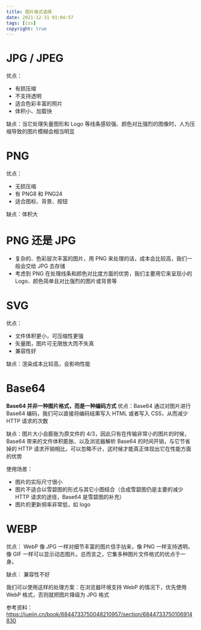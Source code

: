 ```yaml
---
title: 图片格式选择
date: 2021-12-31 01:04:57
tags: [css]
copyright: true
---
```

# JPG / JPEG
优点：
- 有损压缩
- 不支持透明
- 适合色彩丰富的照片
- 体积小、加载快

缺点：当它处理矢量图形和 Logo 等线条感较强、颜色对比强烈的图像时，人为压缩导致的图片模糊会相当明显

# PNG
优点：
- 无损压缩
- 有 PNG8 和 PNG24
- 适合图标、背景、按钮

缺点：体积大

# PNG 还是 JPG
- 复杂的、色彩层次丰富的图片，用 PNG 来处理的话，成本会比较高，我们一般会交给 JPG 去存储
- 考虑到 PNG 在处理线条和颜色对比度方面的优势，我们主要用它来呈现小的 Logo、颜色简单且对比强烈的图片或背景等

# SVG
优点：
- 文件体积更小，可压缩性更强
- 矢量图，图片可无限放大而不失真
- 兼容性好

缺点：渲染成本比较高，会影响性能

# Base64
**Base64 并非一种图片格式，而是一种编码方式**
优点：Base64 通过对图片进行 Base64 编码，我们可以直接将编码结果写入 HTML 或者写入 CSS，从而减少 HTTP 请求的次数

缺点：图片大小会膨胀为原文件的 4/3，因此只有在传输非常小的图片的时候，Base64 带来的文件体积膨胀、以及浏览器解析 Base64 的时间开销，与它节省掉的 HTTP 请求开销相比，可以忽略不计，这时候才能真正体现出它在性能方面的优势

使用场景：
- 图片的实际尺寸很小
- 图片不适合以雪碧图的形式与其它小图结合（合成雪碧图仍是主要的减少 HTTP 请求的途径，Base64 是雪碧图的补充）
- 图片的更新频率非常低，如 logo

# WEBP
优点：
WebP 像 JPG 一样对细节丰富的图片信手拈来，像 PNG 一样支持透明，像 GIF 一样可以显示动态图片。总而言之，它集多种图片文件格式的优点于一身。

缺点：
兼容性不好

我们可以使用这样的处理方案：在浏览器环境支持 WebP 的情况下，优先使用 WebP 格式，否则就把图片降级为 JPG 格式

参考资料：
https://juejin.cn/book/6844733750048210957/section/6844733750106914830
